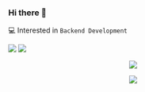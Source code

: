 ### Hi there 👋<br>

💻 Interested in `Backend Development`<br>

<p align="left">
  <img src="https://github-readme-stats.vercel.app/api?username=meatsby&show_icons=true&theme=dark&count_private=true&line_height=24">
  <img src="https://github-readme-stats.vercel.app/api/top-langs/?username=meatsby&theme=dark&langs_count=8&show_icons=true&count_private=true&layout=compact">
</p>

<p align="center">
  <img src="http://mazassumnida.wtf/api/mini/generate_badge?boj=meatsby">
</p>

<p align="center">  
  <img src="https://hits.seeyoufarm.com/api/count/incr/badge.svg?url=https%3A%2F%2Fgithub.com%2Fmeatsby&count_bg=%23BFBFBF&title_bg=%238AA6A3&icon=github.svg&icon_color=%23E7E7E7&title=hits&edge_flat=false">
</p>
